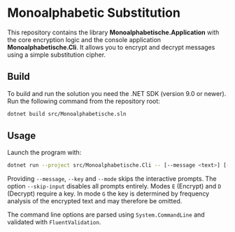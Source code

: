 # Monoalphabetic Substitution

This repository contains the library **Monoalphabetische.Application** with the
core encryption logic and the console application **Monoalphabetische.Cli**. It
allows you to encrypt and decrypt messages using a simple substitution cipher.

## Build
To build and run the solution you need the .NET SDK (version 9.0 or newer). Run
the following command from the repository root:

```bash
dotnet build src/Monoalphabetische.sln
```

## Usage
Launch the program with:

```bash
dotnet run --project src/Monoalphabetische.Cli -- [--message <text>] [--key <number>] [--mode <E|D|G>] [--skip-input]
```

Providing `--message`, `--key` and `--mode` skips the interactive prompts. The
option `--skip-input` disables all prompts entirely. Modes `E` (Encrypt) and `D`
(Decrypt) require a key. In mode `G` the key is determined by frequency analysis
of the encrypted text and may therefore be omitted.

The command line options are parsed using `System.CommandLine` and validated
with `FluentValidation`.
